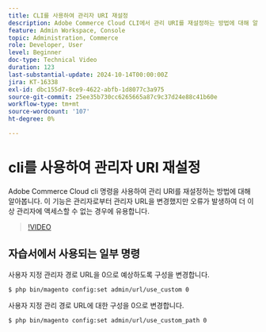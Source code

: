 ```yaml
---
title: CLI를 사용하여 관리자 URI 재설정
description: Adobe Commerce Cloud CLI에서 관리 URI를 재설정하는 방법에 대해 알아봅니다. 이 방법은 관리자 URL 변경으로 인해 액세스 문제가 발생하는 경우 유용합니다.
feature: Admin Workspace, Console
topic: Administration, Commerce
role: Developer, User
level: Beginner
doc-type: Technical Video
duration: 123
last-substantial-update: 2024-10-14T00:00:00Z
jira: KT-16338
exl-id: dbc155d7-8ce9-4622-abfb-1d8077c3a975
source-git-commit: 25ee35b730cc6265665a87c9c37d24e88c41b60e
workflow-type: tm+mt
source-wordcount: '107'
ht-degree: 0%

---
```


# cli를 사용하여 관리자 URI 재설정

Adobe Commerce Cloud cli 명령을 사용하여 관리 URI를 재설정하는 방법에 대해 알아봅니다. 이 기능은 관리자로부터 관리자 URL을 변경했지만 오류가 발생하여 더 이상 관리자에 액세스할 수 없는 경우에 유용합니다.

>[!VIDEO](https://video.tv.adobe.com/v/3439699/?learn=on&captions=kor)

## 자습서에서 사용되는 일부 명령

사용자 지정 관리자 경로 URL을 0으로 예상하도록 구성을 변경합니다.

`$ php bin/magento config:set admin/url/use_custom 0`

사용자 지정 관리 경로 URL에 대한 구성을 0으로 변경합니다.

`$ php bin/magento config:set admin/url/use_custom_path 0`
